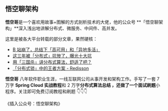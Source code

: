 ## 悟空聊架构

**悟空哥**是一个喜欢用故事+图解的方式剖析技术的大佬，他的公众号 **「悟空聊架构」**深入浅出地讲解分布式、微服务、中间件、高并发。

这里是被各大平台转载的部分文章，果然硬核：

- [B 站崩了，总结下「高可用」和「异地多活」](https://mp.weixin.qq.com/s/wn2lNOfCvYJNsBn38o4E3Q)
- [这三年被「分布式」坑惨了，曝光十大坑](https://mp.weixin.qq.com/s/kifv23_FPMUDQxY20oubeQ)
- [用「三国杀」讲分布式算法，舒适了吧？](https://mp.weixin.qq.com/s/Cmb7oEX4mot4HwkyPLJMqQ)
- [「分布式锁」中的王者方案 - Redisson](https://mp.weixin.qq.com/s/CbnPRfvq4m1sqo2uKI6qQw)

**悟空哥** 八年软件职业生涯，一线互联网公司从事开发和架构工作。手写了一套 7 万字 **Spring Cloud 实战教程**和 2 万字**分布式算法总结 **，还做了一个**面试刷题**小程序。关注即可免费订阅教程和刷题 👇👇👇

《插入公众号：悟空聊架构》

